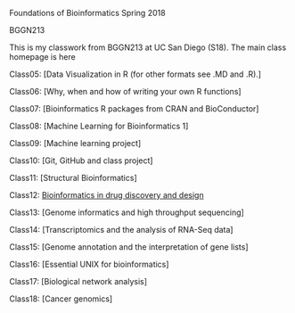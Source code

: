 Foundations of Bioinformatics Spring 2018

BGGN213

This is my classwork from BGGN213 at UC San Diego (S18). The main class homepage is here

Class05: [Data Visualization in R (for other formats see .MD and .R).]

Class06: [Why, when and how of writing your own R functions]

Class07: [Bioinformatics R packages from CRAN and BioConductor]

Class08: [Machine Learning for Bioinformatics 1]

Class09: [Machine learning project]

Class10: [Git, GitHub and class project]

Class11: [Structural Bioinformatics]

Class12: [Bioinformatics in drug discovery and design](https://github.com/Era619/BGGN213/blob/Era619-05/30/2018/Lecture%2012%20.Rmd)

Class13: [Genome informatics and high throughput sequencing]

Class14: [Transcriptomics and the analysis of RNA-Seq data]

Class15: [Genome annotation and the interpretation of gene lists]

Class16: [Essential UNIX for bioinformatics]

Class17: [Biological network analysis]

Class18: [Cancer genomics]

